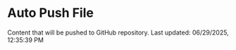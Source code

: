 # Auto Push File

Content that will be pushed to GitHub repository.
Last updated: 06/29/2025, 12:35:39 PM